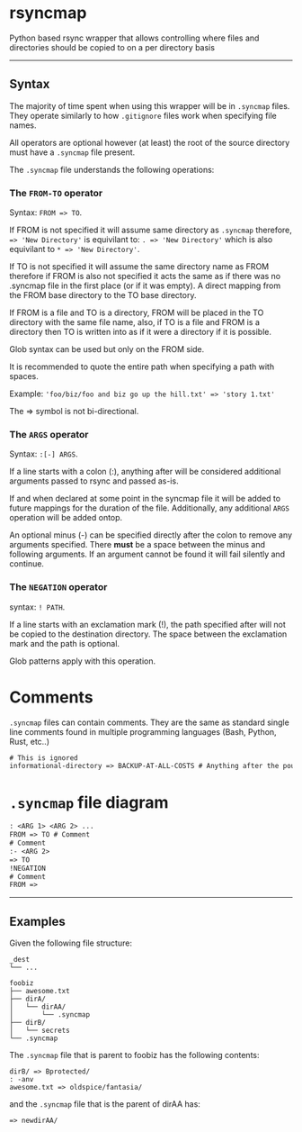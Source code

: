 # rsyncmap
Python based rsync wrapper that allows controlling where files and directories should be copied to on a per directory basis

---
## Syntax

The majority of time spent when using this wrapper will be in `.syncmap` files.
They operate similarly to how `.gitignore` files work when specifying file names.

All operators are optional however (at least) the root of the source directory must have a `.syncmap` file present.

The `.syncmap` file understands the following operations:

### The `FROM-TO` operator

Syntax: `FROM => TO`.

If FROM is not specified it will assume same directory as `.syncmap`
therefore, `=> 'New Directory'` is equivilant to: `. => 'New Directory'` which is also equivilant to `* => 'New Directory'`.

If TO is not specified it will assume the same directory name as FROM therefore if FROM is also not specified it acts the same as if there was no .syncmap file in the first place (or if it was empty). A direct mapping from the FROM base directory to the TO base directory.

If FROM is a file and TO is a directory, FROM will be placed in the TO directory with the same file name, also, if TO is a file and FROM is a directory then TO is written into as if it were a directory if it is possible.

Glob syntax can be used but only on the FROM side.

It is recommended to quote the entire path when specifying a path with spaces.

Example: ` 'foo/biz/foo and biz go up the hill.txt' => 'story 1.txt' `

The => symbol is not bi-directional.

### The `ARGS` operator

Syntax: `:[-] ARGS`.

If a line starts with a colon (:), anything after will be considered additional arguments passed to rsync and passed as-is.

If and when declared at some point in the syncmap file it will be added to future mappings for the duration of the file. Additionally, any additional `ARGS` operation will be added ontop.

An optional minus (-) can be specified directly after the colon to remove any arguments specified. There **must** be a space between the minus and following arguments. If an argument cannot be found it will fail silently and continue.

### The `NEGATION` operator

syntax: `! PATH`.

If a line starts with an exclamation mark (!), the path specified after will not be copied to the destination directory. The space between the exclamation mark and the path is optional.

Glob patterns apply with this operation.

# Comments

`.syncmap` files can contain comments.
They are the same as standard single line comments found in multiple programming languages (Bash, Python, Rust, etc..)
```txt
# This is ignored
informational-directory => BACKUP-AT-ALL-COSTS # Anything after the pound sign is ignored, unless quoted
```


# `.syncmap` file diagram
```txt
: <ARG 1> <ARG 2> ...
FROM => TO # Comment
# Comment
:- <ARG 2>
=> TO
!NEGATION
# Comment
FROM =>
```

---
## Examples

Given the following file structure:

```
_dest
└── ...

foobiz
├── awesome.txt
├── dirA/
│   └── dirAA/
│       └── .syncmap
├── dirB/
│   └── secrets
└── .syncmap
```

The `.syncmap` file that is parent to foobiz has the following contents:

```
dirB/ => Bprotected/
: -anv
awesome.txt => oldspice/fantasia/
```

and the `.syncmap` file that is the parent of dirAA has:

```
=> newdirAA/
```
